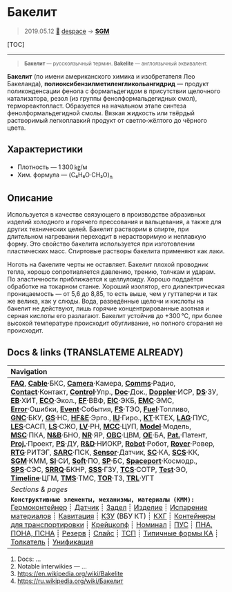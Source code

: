 # Бакелит
> 2019.05.12 [🚀](../index/index.md) [despace](index.md) → **[SGM](sgm.md)**

[TOC]

---

> <small>**Бакелит** — русскоязычный термин. **Bakelite** — англоязычный эквивалент.</small>

**Бакелит** (по имени американского химика и изобретателя Лео Бакеланда), **полиоксибензилметиленгликольангидрид** — продукт поликонденсации фенола с формальдегидом в присутствии щелочного катализатора, резол (из группы фенолформальдегидных смол), термореактопласт. Образуется на начальном этапе синтеза фенолформальдегидной смолы. Вязкая жидкость или твёрдый растворимый легкоплавкий продукт от светло‑жёлтого до чёрного цвета.



## Характеристики
   - Плотность — 1 300 ㎏/м
   - Хим. формула — (C₆H₆O·CH₂O)<sub>n</sub>



## Описание
Используется в качестве связующего в производстве абразивных изделий холодного и горячего прессования и вальцевания, а также для других технических целей. Бакелит растворим в спирте, при длительном нагревании переходит в нерастворимую и неплавкую форму. Это свойство бакелита используется при изготовлении пластических масс. Спиртовые растворы бакелита применяют как лаки.

Ноготь на бакелите черты не оставляет. Бакелит плохой проводник тепла, хорошо сопротивляется давлению, трению, толчкам и ударам. По эластичности приближается к целлулоиду. Хорошо поддаётся обработке на токарном станке. Хороший изолятор, его диэлектрическая проницаемость — от 5,6 до 8,85, то есть выше, чем у гуттаперчи и так же велика, как у слюды. Вода, разведённые щелочи и кислоты на бакелит не действуют, лишь горячие концентрированные азотная и серная кислоты его разлагают. Бакелит устойчив до +300 ℃, при более высокой температуре происходит обугливание, но полного сгорания не происходит.



<p style="page-break-after:always"> </p>

## Docs & links (TRANSLATEME ALREADY)
|Navigation|
|:--|
|**[FAQ](faq.md)**, **[Cable](cable.md)**·БКС, **[Camera](cam.md)**·Камера, **[Comms](comms.md)**·Радио, **[Contact](contact.md)**·Контакт, **[Control](control.md)**·Упр., **[Doc](doc.md)**·Док., **[Doppler](doppler.md)**·ИСР, **[DS](ds.md)**·ЗУ, **[EB](eb.md)**·ХИТ, **[ECO](ecology.md)**·Экол., **[EF](ef.md)**·ВВФ, **[ElC](elc.md)**·ЭКБ, **[EMC](emc.md)**·ЭМС, **[Error](error.md)**·Ошибки, **[Event](event.md)**·События, **[FS](fs.md)**·ТЭО, **[Fuel](fuel.md)**·Топливо, **[GNC](gnc.md)**·БКУ, **[GS](scs.md)**·НС, **[HF&E](hfe.md)**·Эрго., **[IU](iu.md)**·Гиро., **[KT](kt.md)**·КТЕХ, **[LAG](lag.md)**·ПУC, **[LES](les.md)**·САСП, **[LS](ls.md)**·СЖО, **[LV](lv.md)**·РН, **[MCC](mcc.md)**·ЦУП, **[Model](model.md)**·Модель, **[MSC](sc.md)**·ПКА, **[N&B](nnb.md)**·БНО, **[NR](nr.md)**·ЯР, **[OBC](obc.md)**·ЦВМ, **[OE](oe.md)**·БА, **[Pat.](патент.md)**·Патент, **[Proj.](project.md)**·Проект, **[PS](ps.md)**·ДУ, **[R&D](rnd.md)**·НИОКР, **[Robot](robotics.md)**·Робот, **[Rover](rover.md)**·Ровер, **[RTG](rtg.md)**·РИТЭГ, **[SARC](sarc.md)**·ПСК, **[Sensor](sensor.md)**·Датчик, **[SC](sc.md)**·КА, **[SCS](scs.md)**·КК, **[SGM](sgm.md)**·КММ, **[SI](si.md)**·СИ, **[Soft](soft.md)**·ПО, **[SP](sp.md)**·БС, **[Spaceport](spaceport.md)**·Космодр., **[SPS](sps.md)**·СЭС, **[SRRQ](srrq.md)**·БКНР, **[SSS](sss.md)**·ГЗУ, **[TCS](tcs.md)**·СОТР, **[Test](test.md)**·ЭО, **[Timeline](timeline.md)**·ЦГМ, **[TMS](tms.md)**·ТМС, **[TOR](tor.md)**·ТЗ, **[TRL](trl.md)**·УГТ|
|*Sections & pages*|
|**`Конструктивные элементы, механизмы, материалы (КММ):`**<br> [Гермоконтейнер](гермоконтейнер.md) ┊ [Датчик](sensor.md) ┊ [Задел](margin.md) ┊ [Изделие](unit.md) ┊ [Испарение материалов](mat_sublime.md) ┊ [Кавитация](cavitation.md) ┊ [КЗУ](cinu.md) (ВБУ КТ) ┊ [КХГ](cgs.md) ┊ [Контейнеры для транспортировки](ship_contain.md) ┊ [Крейцкопф](crosshead.md) ┊ [Номинал](nominal.md) ┊ [ПУС](lag.md) ┊ [ПНА, ПОНА, ПСНА](aiad.md) ┊ [Резерв](reserve.md) ┊ [Слайс](слайс.md) ┊ [ТСП](tsp.md) ┊ [Типичные формы КА](sc_ts.md) ┊ [Толкатель](толкатель.md) ┊ [Унификация](commonality.md)|

   1. Docs: …
   1. Notable interwikies — …
   1. <https://en.wikipedia.org/wiki/Bakelite>
   1. <https://ru.wikipedia.org/wiki/Бакелит>

